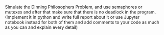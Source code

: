 Simulate the Dinning Philosophers
Problem, and use semaphores or mutexes and after that
make sure that there is no deadlock in the program.
(Implement it in python and write full report about it or use
Jupyter notebook instead for both of them and add
comments to your code as much as you can and explain
every detail)
